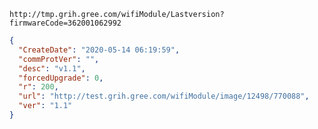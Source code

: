 `http://tmp.grih.gree.com/wifiModule/Lastversion?firmwareCode=362001062992`

```json
{
  "CreateDate": "2020-05-14 06:19:59",
  "commProtVer": "",
  "desc": "v1.1",
  "forcedUpgrade": 0,
  "r": 200,
  "url": "http://test.grih.gree.com/wifiModule/image/12498/770088",
  "ver": "1.1"
}
```
